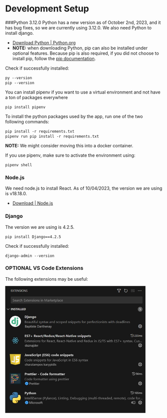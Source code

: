 # Development Setup
###Python 3.12.0
Python has a new version as of October 2nd, 2023, and it has bug fixes, so we are currently using 3.12.0.  We also need Python to install django.
* [Download Python | Python.org](https://www.python.org/downloads/)
* **NOTE:** when downloading Python, pip can also be installed under optional features. Because pip is also required, if you did not choose to install pip, follow the [pip documentation](https://pip.pypa.io/en/stable/installation/).

Check if successfully installed:
```
py --version
pip --version
```

You can install pipenv if you want to use a virtual environment and not have a ton of packages everywhere
```
pip install pipenv
```

To install the python packages used by the app, run one of the two following commands:
```
pip install -r requirements.txt
pipenv run pip install -r requirements.txt
```
**NOTE:** We might consider moving this into a docker container.

If you use pipenv, make sure to activate the environment using:
```
pipenv shell
```

### Node.js
We need node.js to install React. As of 10/04/2023, the version we are using is v18.18.0.
* [Download | Node.js](https://nodejs.org/en/download)

### Django
The version we are using is 4.2.5.
```
pip install Django==4.2.5
```


Check if successfully installed:
```
django-admin --version
```

### OPTIONAL VS Code Extensions
The following extensions may be useful:

<img src="images/extensions.jpg" alt="drawing" width="450"/>